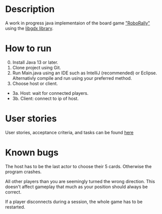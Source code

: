 # Description

A work in progress java implementaion of the board game ["RoboRally"](https://en.wikipedia.org/wiki/RoboRally) using the [libgdx library](https://libgdx.com/).


# How to run
0. Install Java 13 or later.
1. Clone project using Git.
2. Run Main.java using an IDE such as IntelliJ (recommended) or Eclipse. Alternativly compile and run using your preferred method.
3. Choose host or client.
* 3a. Host: wait for connected players.
* 3b. Client: connect to ip of host.



#  User stories
 
 User stories, acceptance criteria, and tasks can be found [here](https://docs.google.com/spreadsheets/d/1A_78OKM1BRXeeG4MR3e6AafYpPxnElqm3xPFjLozlGY/edit?usp=sharing)

# Known bugs

The host has to be the last actor to choose their 5 cards. Otherwise the program crashes.

All other players than you are seemingly turned the wrong direction. This doesn't affect gameplay that much as your position should always be correct.

If a player disconnects during a session, the whole game has to be restarted.
